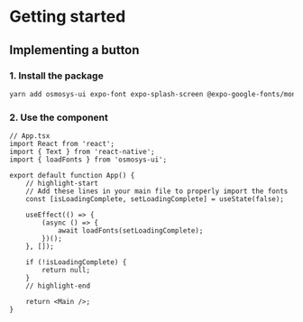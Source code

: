 # Getting started

## Implementing a button

### 1. Install the package

```bash
yarn add osmosys-ui expo-font expo-splash-screen @expo-google-fonts/montserrat @expo-google-fonts/nunito
```

### 2. Use the component

```tsx
// App.tsx
import React from 'react';
import { Text } from 'react-native';
import { loadFonts } from 'osmosys-ui';

export default function App() {
    // highlight-start
    // Add these lines in your main file to properly import the fonts
    const [isLoadingComplete, setLoadingComplete] = useState(false);

    useEffect(() => {
        (async () => {
            await loadFonts(setLoadingComplete);
        })();
    }, []);

    if (!isLoadingComplete) {
        return null;
    }
    // highlight-end

    return <Main />;
}
```
